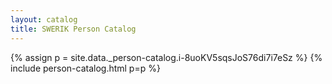 ```yaml
---
layout: catalog
title: SWERIK Person Catalog
---
```

{% assign p = site.data._person-catalog.i-8uoKV5sqsJoS76di7i7eSz %}
{% include person-catalog.html p=p %}

